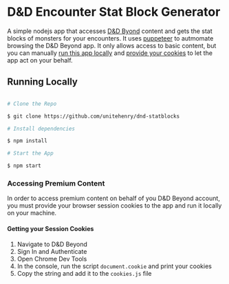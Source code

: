 # D&D Encounter Stat Block Generator

A simple nodejs app that accesses [D&D Byond](https://dndbeyond.com/) content and gets the stat blocks of monsters for your encounters. It uses [puppeteer](https://github.com/puppeteer/puppeteer) to autmomate browsing the D&D Beyond app. It only allows access to basic content, but you can manually [run this app locally](#running-locally) and [provide your cookies](#accessing-premium-content) to let the app act on your behalf.

## Running Locally

```sh

# Clone the Repo

$ git clone https://github.com/unitehenry/dnd-statblocks

# Install dependencies

$ npm install

# Start the App

$ npm start

```

### Accessing Premium Content

In order to access premium content on behalf of you D&D Beyond account, you must provide your browser session cookies to the app and run it locally on your machine.

#### Getting your Session Cookies

1. Navigate to D&D Beyond
2. Sign In and Authenticate
3. Open Chrome Dev Tools
4. In the console, run the script ```document.cookie``` and print your cookies
5. Copy the string and add it to the ```cookies.js``` file
